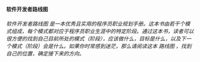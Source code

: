 #### 软件开发者路线图

###### 软件开发者路线图 是一本优秀且实用的程序员职业规划手册。这本书由若干个模式组成，每个模式都对应于程序员职业生涯中的特定阶段。通过这本书，读者可以很方便的找到自己目前所处的模式（阶段），应该做什么，目标是什么，以及下一个模式（阶段）会是什么。如果你时常感到迷茫，那么请阅读这本 路线图 ，找到自己的位置，确定接下来的方向。



